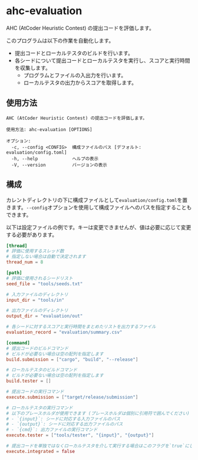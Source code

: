 # ahc-evaluation

AHC (AtCoder Heuristic Contest) の提出コードを評価します。

このプログラムは以下の作業を自動化します。
  - 提出コードとローカルテスタのビルドを行います。
  - 各シードについて提出コードとローカルテスタを実行し、スコアと実行時間を収集します。
    - プログラムとファイルの入出力を行います。
    - ローカルテスタの出力からスコアを取得します。

## 使用方法

```
AHC (AtCoder Heuristic Contest) の提出コードを評価します。

使用方法: ahc-evaluation [OPTIONS]

オプション:
  -c, --config <CONFIG>  構成ファイルのパス [デフォルト: evaluation/config.toml]
  -h, --help             ヘルプの表示
  -V, --version          バージョンの表示
```

## 構成

カレントディレクトリの下に構成ファイルとして`evaluation/config.toml`を置きます。`--config`オプションを使用して構成ファイルへのパスを指定することもできます。

以下は設定ファイルの例です。キーは変更できませんが、値は必要に応じて変更する必要があります。

```toml
[thread]
# 評価に使用するスレッド数
# 指定しない場合は自動で決定されます
thread_num = 8

[path]
# 評価に使用されるシードリスト
seed_file = "tools/seeds.txt"

# 入力ファイルのディレクトリ
input_dir = "tools/in"

# 出力ファイルのディレクトリ
output_dir = "evaluation/out"

# 各シードに対するスコアと実行時間をまとめたリストを出力するファイル
evaluation_record = "evaluation/summary.csv"

[command]
# 提出コードのビルドコマンド
# ビルドが必要ない場合は空の配列を指定します
build.submission = ["cargo", "build", "--release"]

# ローカルテスタのビルドコマンド
# ビルドが必要ない場合は空の配列を指定します
build.tester = []

# 提出コードの実行コマンド
execute.submission = ["target/release/submission"]

# ローカルテスタの実行コマンド
# 以下のプレースホルダが使用できます (プレースホルダは個別に引用符で囲んでください)
# - `{input}`: シードに対応する入力ファイルのパス
# - `{output}`: シードに対応する出力ファイルのパス
# - `{cmd}`: 出力ファイルの実行コマンド
execute.tester = ["tools/tester", "{input}", "{output}"]

# 提出コードを単独ではなくローカルテスタを介して実行する場合はこのフラグを`true`にします
execute.integrated = false
```
